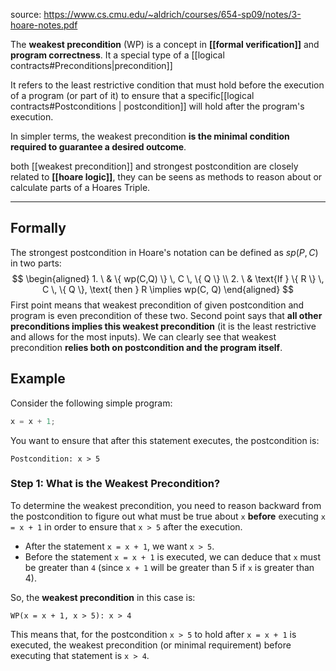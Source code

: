 source: https://www.cs.cmu.edu/~aldrich/courses/654-sp09/notes/3-hoare-notes.pdf


The **weakest precondition** (WP) is a concept in **[[formal verification]]** and **program correctness**. It a special type of a [[logical contracts#Preconditions|precondition]]

It refers to the least restrictive condition that must hold before the execution of a program (or part of it) to ensure that a specific[[logical contracts#Postconditions | postcondition]] will hold after the program's execution. 

In simpler terms, the weakest precondition **is the minimal condition required to guarantee a desired outcome**.

both [[weakest precondition]] and strongest postcondition are closely related to **[[hoare logic]]**, they can be seens as methods to reason about or calculate parts of a Hoares Triple.

---
## Formally
The strongest postcondition in Hoare's notation can be defined as $sp(P,C)$ in two parts:
$$
\begin{aligned}
    1. \ & \{ wp(C,Q) \} \, C \, \{ Q \} \\
    2. \ & \text{If } \{ R \} \, C \, \{ Q \}, \text{ then } R \implies wp(C, Q) 
\end{aligned}
$$
First point means that weakest precondition of given postcondition and program is even precondition of these two.
Second point says that **all other preconditions implies this weakest precondition** (it is the least restrictive and allows for the most inputs). 
We can clearly see that weakest precondition **relies both on postcondition and the program itself**.


## Example
Consider the following simple program:
```c
x = x + 1;
```
You want to ensure that after this statement executes, the postcondition is:
```
Postcondition: x > 5
```
### Step 1: What is the Weakest Precondition?

To determine the weakest precondition, you need to reason backward from the postcondition to figure out what must be true about `x` **before** executing `x = x + 1` in order to ensure that `x > 5` after the execution.

- After the statement `x = x + 1`, we want `x > 5`.
- Before the statement `x = x + 1` is executed, we can deduce that `x` must be greater than `4` (since `x + 1` will be greater than 5 if `x` is greater than 4).

So, the **weakest precondition** in this case is:
```
WP(x = x + 1, x > 5): x > 4
```
This means that, for the postcondition `x > 5` to hold after `x = x + 1` is executed, the weakest precondition (or minimal requirement) before executing that statement is `x > 4`.